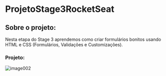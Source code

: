 # ProjetoStage3RocketSeat
## Sobre o projeto:
Nesta etapa do Stage 3 aprendemos como criar formulários bonitos usando HTML e CSS (Formulários, Validações e Customizações).
### Projeto: 
![image002](https://user-images.githubusercontent.com/113949375/210239310-caf991aa-bf68-469d-9327-7a1c8d1af4ac.png)

